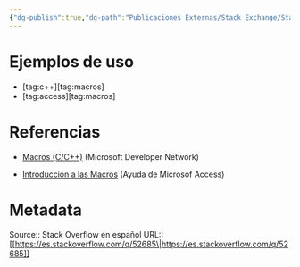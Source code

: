 ```yaml
---
{"dg-publish":true,"dg-path":"Publicaciones Externas/Stack Exchange/Stack Overflow en español/es.stackoverflow.com-52685.md","permalink":"/publicaciones-externas/stack-exchange/stack-overflow-en-espanol/es-stackoverflow-com-52685/","hide":true,"noteIcon":"default","created":"2024-04-03T12:49:10.353-06:00","updated":"2024-04-05T16:43:49.423-06:00"}
---
```


# 

# Ejemplos de uso

- [tag:c++][tag:macros]
- [tag:access][tag:macros]

# Referencias

- [Macros (C/C++)][1] (Microsoft Developer Network)
- [Introducción a las Macros][2] (Ayuda de Microsof Access)


  [1]: https://msdn.microsoft.com/es-mx/library/503x3e3s.aspx
  [2]: https://support.office.com/es-es/article/Introducci%C3%B3n-a-las-macros-a39c2a26-e745-4957-8d06-89e0b435aac3

# Metadata
Source:: Stack Overflow en español
URL:: [[https://es.stackoverflow.com/q/52685\|https://es.stackoverflow.com/q/52685]]

